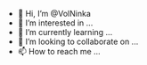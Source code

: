 - 👋 Hi, I’m @VolNinka
- 👀 I’m interested in ...
- 🌱 I’m currently learning ...
- 💞️ I’m looking to collaborate on ...
- 📫 How to reach me ...

<!---
VolNinka/VolNinka is a ✨ special ✨ repository because its `README.md` (this file) appears on your GitHub profile.
You can click the Preview link to take a look at your changes.
--->
